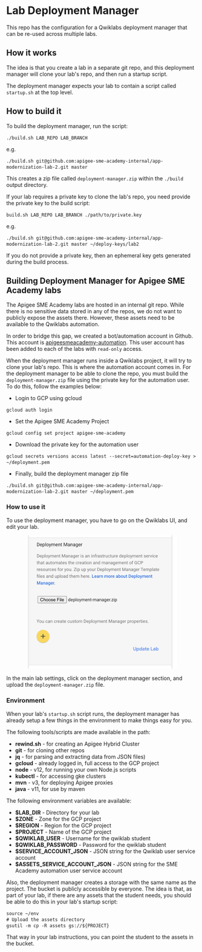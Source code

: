 # Lab Deployment Manager

This repo has the configuration for a Qwiklabs deployment manager that can be re-used across
multiple labs. 

## How it works

The idea is that you create a lab in a separate git repo, and this deployment
manager will clone your lab's repo, and then run a startup script.

The deployment manager expects your lab to contain a script called `startup.sh` at the top level.

## How to build it

To build the deployment manager, run the script:
```shell script
./build.sh LAB_REPO LAB_BRANCH
```

e.g.
```shell script
./build.sh git@github.com:apigee-sme-academy-internal/app-modernization-lab-2.git master 
```

This creates a zip file called `deployment-manager.zip` within the `./build` output directory.

If your lab requires a private key to clone the lab's repo, you need provide the private key to the build script:

```shell script
build.sh LAB_REPO LAB_BRANCH ./path/to/private.key
```

e.g.
```shell script
./build.sh git@github.com:apigee-sme-academy-internal/app-modernization-lab-2.git master ~/deploy-keys/lab2
```

If you do not provide a private key, then an ephemeral key gets generated during the build process.

## Building Deployment Manager for Apigee SME Academy labs

The Apigee SME Academy labs are hosted in an internal git repo. While there is no sensitive
data stored in any of the repos, we do not want to publicly expose the assets there. However,
these assets need to be available to the Qwiklabs automation. 

In order to bridge this gap, we created a bot/automation account in Github. 
This account is [apigeesmeacademy-automation](https://github.com/apigeesmeacademy-automation).
This user account has been added to each of the labs with `read-only` access.

When the deployment manager runs inside a Qwiklabs project, it will try to clone your lab's repo. 
This is where the automation account comes in. For the deployment manager to be able to clone the repo,
you must build the `deployment-manager.zip` file using the private key for the automation user. To do this, follow the examples below:

* Login to GCP using gcloud
```shell script
gcloud auth login
```

* Set the Apigee SME Academy Project
```shell script
gcloud config set project apigee-sme-academy
```

* Download the private key for the automation user
```shell script
gcloud secrets versions access latest --secret=automation-deploy-key > ~/deployment.pem
```

* Finally, build the deployment manager zip file
```shell script
./build.sh git@github.com:apigee-sme-academy-internal/app-modernization-lab-2.git master ~/deployment.pem
```


### How to use it

To use the deployment manager, you have to go on the Qwiklabs UI, and edit your lab.

<p align="center">
  <img src="images/qwiklabs-deployment-manager_add_zip.png" width="400px" />
</p>

In the main lab settings, click on the deployment manager section, and upload the `deployment-manager.zip` file.


### Environment

When your lab's `startup.sh` script runs, the deployment manager has already setup a few things in the
environment to make things easy for you. 

The following tools/scripts are made available in the path:

* **rewind.sh** - for creating an Apigee Hybrid Cluster
* **git** - for cloning other repos
* **jq** - for parsing and extracting data from JSON files)
* **gcloud** - already logged in, full access to the GCP project
* **node** - v12, for running your own Node.js scripts
* **kubectl** - for accessing gke clusters
* **mvn** - v3, for deploying Apigee proxies
* **java** - v11, for use by maven

The following environment variables are available:

* **$LAB_DIR** - Directory for your lab
* **$ZONE** - Zone for the GCP project
* **$REGION** - Region for the GCP project
* **$PROJECT** - Name of the GCP project
* **$QWIKLAB_USER** - Username for the qwiklab student
* **$QWIKLAB_PASSWORD** - Password for the qwiklab student
* **$SERVICE_ACCOUNT_JSON** - JSON string for the Qwiklab user service account
* **$ASSETS_SERVICE_ACCOUNT_JSON** - JSON string for the SME Academy automation user service account 

Also, the deployment manager creates a storage with the same name as the project.
The bucket is publicly accessible by everyone. The idea is that, as part
of your lab, if there are any assets that the student needs, you should be able to do
this in your lab's startup script:

```shell script
source ~/env
# Upload the assets directory
gsutil -m cp -R assets gs://${PROJECT}
```

That way in your lab instructions, you can point the student to the assets in the bucket.



